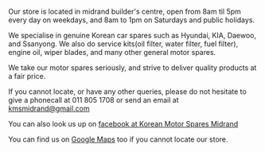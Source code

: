 Our store is located in midrand builder's centre, open from 8am til 5pm every day on weekdays, and 8am to 1pm on Saturdays and public holidays.

We specialise in genuine Korean car spares such as Hyundai, KIA, Daewoo, and Ssanyong. We also do service kits(oil filter, water filter, fuel filter), engine oil, wiper blades, and many other general motor spares.

We take our motor spares seriously, and strive to deliver quality products at a fair price.

If you cannot locate, or have any other queries, please do not hesitate to give a phonecall at 011 805 1708 or send an email at kmsmidrand@gmail.com

You can also look us up on [facebook at Korean Motor Spares Midrand](
fb.me/KoreanMotorSparesMidrand )

You can find us on [Google Maps](
https://www.google.co.za/maps/place/Korean+Motor+Spares+Midrand/@-25.9954482,28.094527,13z/data=!4m8!1m2!2m1!1skorean+motor+spares+midrand!3m4!1s0x1e956e11f1d08cd3:0x1c0c9104036e876d!8m2!3d-25.9954482!4d28.1295459?hl=en) too if you cannot locate our store.

